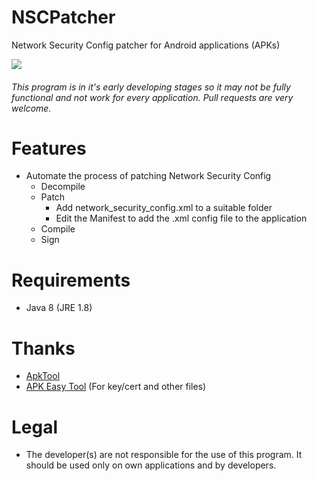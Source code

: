# NSCPatcher
Network Security Config patcher for Android applications (APKs)

![](https://i.imgur.com/O7k13yp.png)

###### This program is in it's early developing stages so it may not be fully functional and not work for every application. Pull requests are very welcome.

# Features
* Automate the process of patching Network Security Config
   * Decompile
   * Patch
     * Add network_security_config.xml to a suitable folder
     * Edit the Manifest to add the .xml config file to the application
   * Compile
   * Sign

# Requirements
* Java 8 (JRE 1.8)

# Thanks
* [ApkTool](https://github.com/iBotPeaches/Apktool)
* [APK Easy Tool](https://forum.xda-developers.com/t/tool-windows-apk-easy-tool-v1-58-3-dec-2020.3333960/) (For key/cert and other files)

# Legal
* The developer(s) are not responsible for the use of this program. It should be used only on own applications and by developers.
